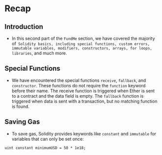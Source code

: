 # Recap

## Introduction
- In this second part of the `FundMe` section, we have covered the majority of` Solidity basics, including special functions, custom errors, immutable variables, modifiers, constructors, arrays, for loops, libraries`, and much more.

## Special Functions
- We have encountered the special functions `receive`, `fallback`, and `constructor`. These functions do not require the `function` keyword before their name. The receive function is triggered when Ether is sent to a contract and the data field is empty. The `fallback` function is triggered when data is sent with a transaction, but no matching function is found.

## Saving Gas
- To save gas, Solidity provides keywords like `constant` and `immutable` for variables that can only be set once:
```
uint constant minimumUSD = 50 * 1e18;
```
